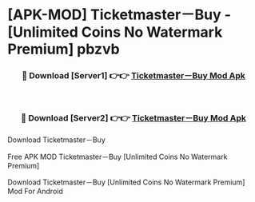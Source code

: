 # [APK-MOD] Ticketmaster－Buy - [Unlimited Coins No Watermark Premium] pbzvb



<div align="center">
<h3>🔴 Download [Server1] 👉👉 <a href="https://momento.my/?title=Ticketmaster－Buy">Ticketmaster－Buy Mod Apk</a></h3><br>

<h3>🔴 Download [Server2] 👉👉 <a href="https://momento.my/?title=Ticketmaster－Buy">Ticketmaster－Buy Mod Apk</a></h3>
</div>



Download Ticketmaster－Buy 

Free APK MOD Ticketmaster－Buy [Unlimited Coins No Watermark Premium]

Download Ticketmaster－Buy [Unlimited Coins No Watermark Premium] Mod For Android
